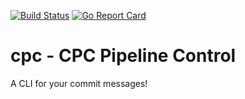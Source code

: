 [![Build Status](http://jenkins.h0bbs.com/buildStatus/icon?job=cpc/master)](http://jenkins.h0bbs.com/job/cpc/job/master/)
[![Go Report Card](https://goreportcard.com/badge/github.com/lukehobbs/cpc)](https://goreportcard.com/report/github.com/lukehobbs/cpc)

# cpc - CPC Pipeline Control

A CLI for your commit messages!
